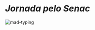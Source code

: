 # ***Jornada pelo Senac***
![mad-typing](https://github.com/user-attachments/assets/ddf25905-da79-42bb-a94f-48509483fc25)
